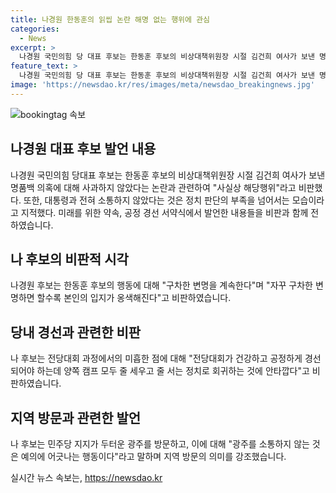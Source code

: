 ```yaml
---
title: 나경원 한동훈의 읽씹 논란 해명 없는 행위에 관심
categories:
  - News
excerpt: >
  나경원 국민의힘 당 대표 후보는 한동훈 후보의 비상대책위원장 시절 김건희 여사가 보낸 명품백 의혹 관련하여 사과를 거부한 것과 대통령과 소통이 없는 것을 비판하며, 전당대회의 양강 구도 형성과 불공정한 경선에 대해 안타깝게 생각한다고 밝혔다. 그는 또한 민주당을 지지하는 광주를 방문하여 지역을 배려하고 소통하는 모습을 보여주었다.
feature_text: >
  나경원 국민의힘 당 대표 후보는 한동훈 후보의 비상대책위원장 시절 김건희 여사가 보낸 명품백 의혹 관련하여 사과를 거부한 것과 대통령과 소통이 없는 것을 비판하며, 전당대회의 양강 구도 형성과 불공정한 경선에 대해 안타깝게 생각한다고 밝혔다. 그는 또한 민주당을 지지하는 광주를 방문하여 지역을 배려하고 소통하는 모습을 보여주었다.
image: 'https://newsdao.kr/res/images/meta/newsdao_breakingnews.jpg'
---
```


<p><img src="https://newsdao.kr/res/images/meta/newsdao_breakingnews.jpg" alt="bookingtag 속보" /></p>

<h2 data-ke-size="size26">나경원 대표 후보 발언 내용</h2>

<p data-ke-size="size16">나경원 국민의힘 당대표 후보는 한동훈 후보의 비상대책위원장 시절 김건희 여사가 보낸 명품백 의혹에 대해 사과하지 않았다는 논란과 관련하여 "사실상 해당행위"라고 비판했다. 또한, 대통령과 전혀 소통하지 않았다는 것은 정치 판단의 부족을 넘어서는 모습이라고 지적했다. 미래를 위한 약속, 공정 경선 서약식에서 발언한 내용들을 비판과 함께 전하였습니다.</p>

<h2 data-ke-size="size26">나 후보의 비판적 시각</h2>

<p data-ke-size="size16">나경원 후보는 한동훈 후보의 행동에 대해 "구차한 변명을 계속한다"며 "자꾸 구차한 변명하면 할수록 본인의 입지가 옹색해진다"고 비판하였습니다.</p>

<h2 data-ke-size="size26">당내 경선과 관련한 비판</h2>

<p data-ke-size="size16">나 후보는 전당대회 과정에서의 미흡한 점에 대해 "전당대회가 건강하고 공정하게 경선되어야 하는데 양쪽 캠프 모두 줄 세우고 줄 서는 정치로 회귀하는 것에 안타깝다"고 비판하였습니다. </p>

<h2 data-ke-size="size26">지역 방문과 관련한 발언</h2>

<p data-ke-size="size16">나 후보는 민주당 지지가 두터운 광주를 방문하고, 이에 대해 "광주를 소통하지 않는 것은 예의에 어긋나는 행동이다"라고 말하며 지역 방문의 의미를 강조했습니다.</p>
실시간 뉴스 속보는, <a href="https://newsdao.kr" rel="dofollow">https://newsdao.kr</a>


